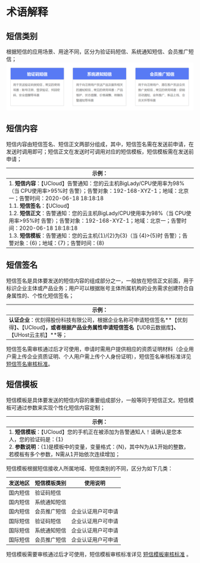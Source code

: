 # 术语解释



## 短信类别

根据短信的应用场景、用途不同，区分为验证码短信、系统通知短信、会员推广短信；
![](../images/guide/短信服务usms_短信类别_190513.png)

## 短信内容

短信内容由短信签名、短信正文两部分组成，其中，短信签名需在发送前申请，在发送时调用即可；短信正文在发送时可调用对应的短信模板，短信模板需在发送前申请；

| 示例：                                                       |
| ------------------------------------------------------------ |
| 1. **短信内容**：【UCloud】告警通知：您的云主机BigLady/CPU使用率为98%（当 CPU使用率>95%时 告警）；告警对象：192-168-XYZ-1；地域：北京一；告警时间：2020-06-18 18:18:18<br>1.1. **短信签名**：【UCloud】<br>1.2. **短信正文**：告警通知：您的云主机BigLady/CPU使用率为98%（当 CPU使用率>95%时 告警）；告警对象：192-168-XYZ-1；地域：北京一；告警时间：2020-06-18 18:18:18<br>1.3. **短信模板**：告警通知：您的云主机{1}/{2}为{3}（当 {4}>{5}时 告警）；告警对象：{6}；地域：{7}；告警时间：{8} |



## 短信签名

短信签名是具体要发送的短信内容的组成部分之一，一般放在短信正文前面，用于标识企业主体或产品业务；用户可以根据账号主体所属机构的业务需求创建符合自身属性的、个性化短信签名；

| 示例：                                                                                                     |
| ------------------------------------------------------------------------------------------------------- |
| **认证企业**：优刻得股份科技有限公司，根据企业名称可申请短信签名**【优刻得】**、**【UCloud】**，或者根据产品业务属性申请短信签名**【UDB云数据库】**、**【UHost云主机】**等； |

短信签名需审核通过后才可使用，申请时需用户提供相应的资质证明材料（企业用户需上传企业资质证明、个人用户需上传个人身份证明），短信签名审核标准详见
[短信签名审核标准](/management_monitor/usms/introduction/2005/2103)。



## 短信模板

短信模板是具体要发送的短信内容的重要组成部分，一般等同于短信正文。短信模板可通过参数来实现个性化短信内容定制；

| 示例：                                                       |
| ------------------------------------------------------------ |
| 1. **短信模板**：【UCloud】您的手机正在被添加为告警通知人！请确认是您本人，您的验证码是：{1} <br>2. **参数说明**：{1}是模板中的变量，变量格式：{N}，其中N为从1开始的整数，若模板有多个参数，N需从1开始依次连续增加； |

短信模板根据短信接收人所属地域、短信类别的不同，区分为如下几类：

| 发送地区 | 短信模板类别 | **使用说明**  |
| ---- | ------ | --------- |
| 国内短信 | 验证码短信  |           |
| 国内短信 | 系统通知短信 |           |
| 国内短信 | 会员推广短信 | 企业认证用户可申请 |
| 国际短信 | 验证码短信  | 企业认证用户可申请 |
| 国际短信 | 系统通知短信 | 企业认证用户可申请 |
| 国际短信 | 会员推广短信 | 企业认证用户可申请 |

短信模板需要审核通过后才可使用，短信模板审核标准详见
[短信模板审核标准](/management_monitor/usms/introduction/2005/2105) 。